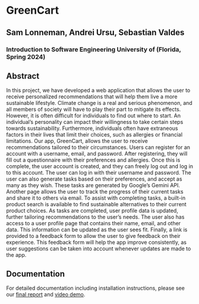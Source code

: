 # GreenCart
## Sam Lonneman, Andrei Ursu, Sebastian Valdes
### Introduction to Software Engineering University of (Florida, Spring 2024)

## Abstract
In this project, we have developed a web application that allows the user to receive personalized recommendations that will help them live a more sustainable lifestyle. Climate change is a real and serious phenomenon, and all members of society will have to play their part to mitigate its effects. However, it is often difficult for individuals to find out where to start. An individual’s personality can impact their willingness to take certain steps towards sustainability.  Furthermore, individuals often have extraneous factors in their lives that limit their choices, such as allergies or financial limitations. Our app, GreenCart, allows the user to receive recommendations tailored to their circumstances. Users can register for an account with a username, email, and password. After registering, they will fill out a questionnaire with their preferences and allergies. Once this is complete, the user account is created, and they can freely log out and log in to this account. The user can log in with their username and password. The user can also generate tasks based on their preferences, and accept as many as they wish. These tasks are generated by Google’s Gemini API. Another page allows the user to track the progress of their current tasks and share it to others via email. To assist with completing tasks, a built-in product search is available to find sustainable alternatives to their current product choices. As tasks are completed, user profile data is updated, further tailoring recommendations to the user’s needs. The user also has access to a user profile page that contains their name, email, and other data. This information can be updated as the user sees fit. Finally, a link is provided to a feedback form to allow the user to give feedback on their experience. This feedback form will help the app improve consistently, as user suggestions can be taken into account whenever updates are made to the app.

## Documentation
For detailed documentation including installation instructions, please see our [final report](https://docs.google.com/document/d/1lnoT9-2Tch5aPx39EAAjnlUdIa2xj28CbcN6_xdCxp4/edit#heading=h.5tdddfk619bz) and [video demo](https://youtu.be/c15xfM_lWpc).
